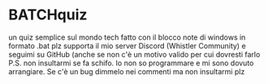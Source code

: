 # BATCHquiz
un quiz semplice sul mondo tech fatto con il blocco note di windows in formato .bat
plz supporta il mio server Discord (Whistler  Community)
e seguimi su GitHub (anche se non c'è un motivo valido per cui dovresti farlo
P.S. non insultarmi se fa schifo. Io non so programmare e mi sono dovuto arrangiare. Se c'è un bug dimmelo nei commenti ma non insultarmi plz
